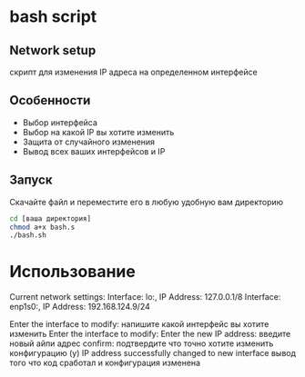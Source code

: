 # bash script
## Network setup

скрипт для изменения IP адреса на определенном интерфейсе 

## Особенности

- Выбор интерфейса
- Выбор на какой IP вы хотите изменить
- Защита от случайного изменения
- Вывод всех ваших интерфейсов и IP

## Запуск

Скачайте файл и переместите его в любую удобную вам директорию

```sh
cd [ваша директория]
chmod a+x bash.s
./bash.sh
```
# Использование
Current network settings:
Interface: lo:, IP Address: 127.0.0.1/8
Interface: enp1s0:, IP Address: 192.168.124.9/24

Enter the interface to modify: напишите какой интерфейс вы хотите изменить
Enter the interface to modify: 
Enter the new IP address: введите новый айпи адрес
confirm: подтвердите что точно хотите изменить конфигурацию (y)
IP address successfully changed to new interface вывод того что код сработал и конфигурация изменена



